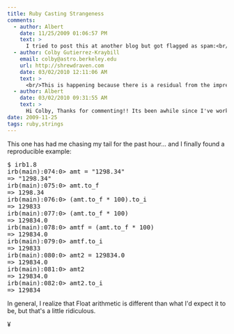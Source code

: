 ```yaml
---
title: Ruby Casting Strangeness
comments:
  - author: Albert
    date: 11/25/2009 01:06:57 PM
    text: >
      I tried to post this at another blog but got flagged as spam:<br/><br/>I ran into this last night while trying out some accounting concepts in Ruby:<br/><br/>http://www.docunext.com/2009/11/ruby-casting-strangeness.html<br/><br/>In irb:<br/><br/>("1298.34".to_f * 100).to_i<br/><br/>returns 129833 while<br/><br/>"1298.34".to_f * 100<br/><br/>returns 129834.0<br/><br/>The reason why I'm multiplying by 100 in the first place is that I know I only need two points of precision when it comes to floats, and I don't want to have to deal with storing and manipulating floats, so I'm changing the floats to integers upon input, and vice verse for display.<br/><br/>I'm was hoping to simply use ceil instead of to_i, but<br/><br/>("1298.66".to_f * 100).ceil<br/><br/>returns 129867. Argh!
  - author: Colby Gutierrez-Kraybill
    email: colby@astro.berkeley.edu
    url: http://shrewdraven.com
    date: 03/02/2010 12:11:06 AM
    text: >
      <br/>This is happening because there is a residual from the imprecision of the float type, which cannot exactly represent 1298.66 down to the precision that would enable you to use ceil without it pushing up to the next integer.  You can see the residual by doing:<br/><br/>"%.25g" % ("1298.66".to_f * 100)<br/><br/>Why not just use to_i?
  - author: Albert
    date: 03/02/2010 09:31:55 AM
    text: >
      Hi Colby, Thanks for commenting!! Its been awhile since I've worked on this issue, but if I recall correctly, I ended up switching to BigDecimal, which worked swimmingly.
date: 2009-11-25
tags: ruby,strings
---
```

This one has had me chasing my tail for the past hour... and I finally found a reproducible example:

<pre class="sh_ruby">
$ irb1.8
irb(main):074:0> amt = "1298.34"
=> "1298.34"
irb(main):075:0> amt.to_f
=> 1298.34
irb(main):076:0> (amt.to_f * 100).to_i
=> 129833
irb(main):077:0> (amt.to_f * 100)
=> 129834.0
irb(main):078:0> amtf = (amt.to_f * 100)
=> 129834.0
irb(main):079:0> amtf.to_i
=> 129833
irb(main):080:0> amt2 = 129834.0
=> 129834.0
irb(main):081:0> amt2
=> 129834.0
irb(main):082:0> amt2.to_i
=> 129834
</pre>

In general, I realize that Float arithmetic is different than what I'd expect it to be, but that's a little ridiculous.

¥

